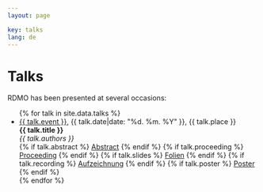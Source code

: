 ```yaml
---
layout: page

key: talks
lang: de
---
```


Talks
=====

RDMO has been presented at several occasions:

<ul class="talks">
{% for talk in site.data.talks %}
    <li>
        <a href="{{ talk.url }}">{{ talk.event }}</a>, {{ talk.date|date: "%d. %m. %Y" }}, {{ talk.place }}
        <br />
        <strong>{{ talk.title }}</strong>
        <br />
        <i>{{ talk.authors }}</i>
        <br />
        {% if talk.abstract %}
        <a href="{{ talk.abstract }}">Abstract</a>
        {% endif %}
        {% if talk.proceeding %}
        <a href="{{ talk.proceeding }}">Proceeding</a>
        {% endif %}
        {% if talk.slides %}
        <a href="{{ talk.slides }}">Folien</a>
        {% endif %}
        {% if talk.recording %}
        <a href="{{ talk.recording }}">Aufzeichnung</a>
        {% endif %}
        {% if talk.poster %}
        <a href="{{ talk.poster }}">Poster</a>
        {% endif %}
    </li>
{% endfor %}
</ul>
